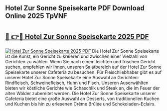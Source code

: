 ## Hotel Zur Sonne Speisekarte PDF Download Online 2025 TpVNF

# <h2><a href="http://gca70n0.nevu.top/?p=Hotel+Zur+Sonne+Speisekarte">🔗 👉🔴 Hotel Zur Sonne Speisekarte 2025 PDF</a></h2>

[![Hotel Zur Sonne Speisekarte 2025 PDF](https://i.imgur.com/dBaPXMq.png)](http://gca70n0.nevu.top/?p=Hotel+Zur+Sonne+Speisekarte)
Die Hotel Zur Sonne Speisekarte ist die Kunst, ein Gericht zu kreieren und zwischen einer Vielzahl von Gerichten zu wählen. Wenn Sie nach einem leichten und frischen Gericht suchen, empfehlen wir Ihnen, unseren Salatbereich auf der Hotel Zur Sonne Speisekarte unserer Cafeteria zu besuchen. Für Fleischliebhaber gibt es auf unserer Hotel Zur Sonne Speisekarte eine Auswahl an Gerichten: Rindfleisch, Schweinefleisch, Huhn und Fisch. Unseren Auserwählten bieten wir köstliche Gerichte wie Schaschlik und Steak an, die im Feuer der alten Wälder zubereitet werden. Die Hotel Zur Sonne Speisekarte unserer Cafeteria bietet eine große Auswahl an Desserts, von traditionellen Kuchen und Kuchen bis hin zu erlesenen Crème Brûlée und Schokoladen-Eclairs.
